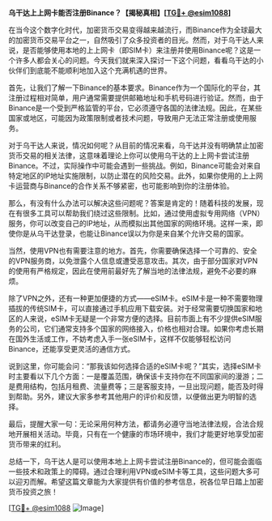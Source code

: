 **乌干达上上网卡能否注册Binance？【揭秘真相】[[TG💪+ @esim1088](https://t.me/s/esim1088)]**

在当今这个数字化时代，加密货币交易变得越来越流行，而Binance作为全球最大的加密货币交易平台之一，自然吸引了众多投资者的目光。然而，对于乌干达人来说，是否能够使用本地的上上网卡（即SIM卡）来注册并使用Binance呢？这是一个许多人都会关心的问题。今天我们就来深入探讨一下这个问题，看看乌干达的小伙伴们到底能不能顺利地加入这个充满机遇的世界。

首先，让我们了解一下Binance的基本要求。Binance作为一个国际化的平台，其注册过程相对简单，用户通常需要提供邮箱地址和手机号码进行验证。然而，由于Binance是一个受到严格监管的平台，它必须遵守各国的法律法规。因此，在某些国家或地区，可能因为政策限制或者技术问题，导致用户无法正常注册或使用服务。

对于乌干达人来说，情况如何呢？从目前的情况来看，乌干达并没有明确禁止加密货币交易的相关法律，这意味着理论上你可以使用乌干达的上上网卡尝试注册Binance。不过，实际操作中可能会遇到一些挑战。例如，Binance可能会对来自特定地区的IP地址实施限制，以防止潜在的风险交易。此外，如果你使用的上上网卡运营商与Binance的合作关系不够紧密，也可能影响到你的注册体验。

那么，有没有什么办法可以解决这些问题呢？答案是肯定的！随着科技的发展，现在有很多工具可以帮助我们绕过这些限制。比如，通过使用虚拟专用网络（VPN）服务，你可以改变自己的IP地址，从而模拟出其他国家的网络环境。这样一来，即使你是从乌干达登录，也能让Binance误以为你是来自某个允许交易的国家。

当然，使用VPN也有需要注意的地方。首先，你需要确保选择一个可靠的、安全的VPN服务商，以免泄露个人信息或遭受恶意攻击。其次，由于部分国家对VPN的使用有严格规定，因此在使用前最好先了解当地的法律法规，避免不必要的麻烦。

除了VPN之外，还有一种更加便捷的方式——eSIM卡。eSIM卡是一种不需要物理插拔的传统SIM卡，可以直接通过手机应用下载安装。对于经常需要切换国家和地区的人来说，eSIM卡无疑是一个非常方便的选择。目前市面上有不少提供eSIM服务的公司，它们通常支持多个国家的网络接入，价格也相对合理。如果你考虑长期在国外生活或工作，不妨考虑入手一张eSIM卡，这样不仅能够轻松访问Binance，还能享受更灵活的通信方式。

说到这里，你可能会问：“那我该如何选择合适的eSIM卡呢？”其实，选择eSIM卡时主要看以下几个方面：一是覆盖范围，确保该卡支持你在不同国家间的漫游；二是费用结构，包括月租费、流量费等；三是客服支持，一旦出现问题，能否及时得到帮助。另外，建议大家多参考其他用户的评价和反馈，以便做出更为明智的选择。

最后，提醒大家一句：无论采用何种方法，都请务必遵守当地法律法规，合法合规地开展相关活动。毕竟，只有在一个健康的市场环境中，我们才能更好地享受加密货币带来的红利。

总结一下，乌干达人是可以使用本地上上网卡尝试注册Binance的，但可能会面临一些技术和政策上的障碍。通过合理利用VPN或eSIM卡等工具，这些问题大多可以迎刃而解。希望这篇文章能为大家提供有价值的参考信息，祝各位早日踏上加密货币投资之旅！

[[TG💪+ @esim1088](https://t.me/s/esim1088) ![Image](https://i.postimg.cc/4NQfJmqS/Snipaste-2025-05-13-00-14-12.png)]